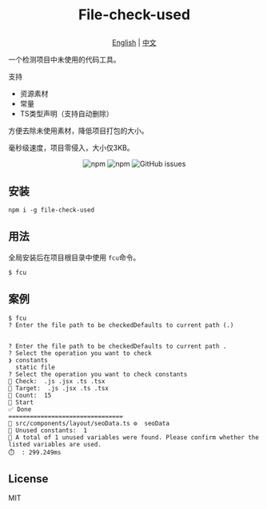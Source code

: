 <h1>
  <p align='center'>
    File-check-used
  </p>
</h1>

<p align='center'>
  <a href="https://github.com/weipengzou/file-check-used/blob/main/README.md" target="_blank">English</a>
  <span>|</span>
  <a href="https://github.com/weipengzou/file-check-used/blob/main/docs/README.zh_CN.md" target="_blank">中文</a>
</p>

</p>

一个检测项目中未使用的代码工具。

支持

- 资源素材
- 常量
- TS类型声明（支持自动删除）

方便去除未使用素材，降低项目打包的大小。

毫秒级速度，项目零侵入，大小仅3KB。

<p align='center'>
  <img alt="npm" src="https://img.shields.io/npm/dm/file-check-used">
  <img alt="npm" src="https://img.shields.io/npm/l/file-check-used">
  <img alt="GitHub issues" src="https://img.shields.io/github/issues-raw/weipengzou/file-check-used">
</p>

## 安装

```shell
npm i -g file-check-used
```

## 用法

全局安装后在项目根目录中使用 `fcu`命令。

```shell
$ fcu
```

## 案例

```shell
$ fcu
? Enter the file path to be checkedDefaults to current path (.) 


? Enter the file path to be checkedDefaults to current path .
? Select the operation you want to check 
❯ constants 
  static file 
? Select the operation you want to check constants
📌 Check:  .js .jsx .ts .tsx
📌 Target:  .js .jsx .ts .tsx
📁 Count:  15
🚅 Start
✅ Done
================================
📁 src/components/layout/seoData.ts ⚙️  seoData
🔎 Unused constants:  1
🔎 A total of 1 unused variables were found. Please confirm whether the listed variables are used.
⏱️  : 299.249ms
```

## License

MIT
